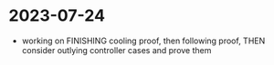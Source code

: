 2023-07-24
==========
- working on FINISHING cooling proof, then following proof, THEN consider outlying controller cases and prove them
